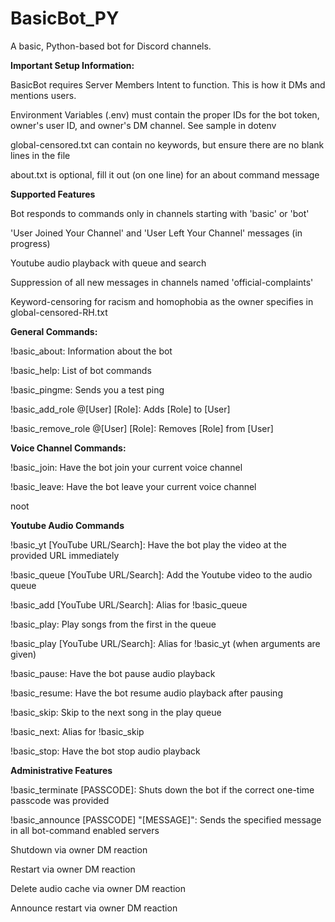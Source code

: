 # BasicBot_PY
A basic, Python-based bot for Discord channels.

**Important Setup Information:**

BasicBot requires Server Members Intent to function. This is how it DMs and mentions users.

Environment Variables (.env) must contain the proper IDs for the bot token, owner's user ID, and owner's DM channel. See sample in dotenv

global-censored.txt can contain no keywords, but ensure there are no blank lines in the file

about.txt is optional, fill it out (on one line) for an about command message

**Supported Features**

Bot responds to commands only in channels starting with 'basic' or 'bot'

'User Joined Your Channel' and 'User Left Your Channel' messages (in progress)

Youtube audio playback with queue and search

Suppression of all new messages in channels named 'official-complaints'

Keyword-censoring for racism and homophobia as the owner specifies in global-censored-RH.txt

**General Commands:**

!basic_about: Information about the bot

!basic_help: List of bot commands

!basic_pingme: Sends you a test ping

!basic_add_role @[User] [Role]: Adds [Role] to [User]

!basic_remove_role @[User] [Role]: Removes [Role] from [User]

**Voice Channel Commands:**

!basic_join: Have the bot join your current voice channel

!basic_leave: Have the bot leave your current voice channel

noot

**Youtube Audio Commands**

!basic_yt [YouTube URL/Search]: Have the bot play the video at the provided URL immediately
    
!basic_queue [YouTube URL/Search]: Add the Youtube video to the audio queue

!basic_add [YouTube URL/Search]: Alias for !basic_queue
    
!basic_play: Play songs from the first in the queue

!basic_play [YouTube URL/Search]: Alias for !basic_yt (when arguments are given)
    
!basic_pause: Have the bot pause audio playback
    
!basic_resume: Have the bot resume audio playback after pausing
    
!basic_skip: Skip to the next song in the play queue

!basic_next: Alias for !basic_skip
    
!basic_stop: Have the bot stop audio playback

**Administrative Features**

!basic_terminate [PASSCODE]: Shuts down the bot if the correct one-time passcode was provided

!basic_announce [PASSCODE] "[MESSAGE]": Sends the specified message in all bot-command enabled servers

Shutdown via owner DM reaction

Restart via owner DM reaction

Delete audio cache via owner DM reaction

Announce restart via owner DM reaction
